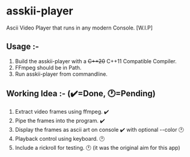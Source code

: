 # asskii-player

Ascii Video Player that runs in any modern Console. [W.I.P]

## Usage :-
1. Build the asskii-player with a <s>C++20</s> C++11 Compatible Compiler.
2. FFmpeg should be in Path.
3. Run asskii-player from commandline.

## Working Idea :-  (✔️=Done, 🕐=Pending)
1. Extract video frames using ffmpeg. ✔️
2. Pipe the frames into the program. ✔️
3. Display the frames as ascii art on console ✔️ with optional --color 🕐
4. Playback control using keyboard. 🕐
5. Include a rickroll for testing. 🕐 (it was the original aim for this app)
